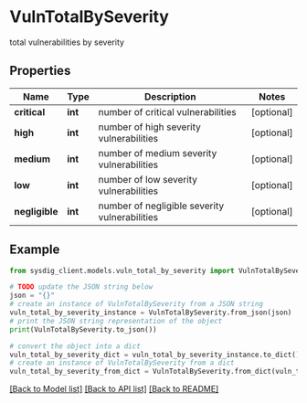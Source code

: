# VulnTotalBySeverity

total vulnerabilities by severity

## Properties

Name | Type | Description | Notes
------------ | ------------- | ------------- | -------------
**critical** | **int** | number of critical vulnerabilities | [optional] 
**high** | **int** | number of high severity vulnerabilities | [optional] 
**medium** | **int** | number of medium severity vulnerabilities | [optional] 
**low** | **int** | number of low severity vulnerabilities | [optional] 
**negligible** | **int** | number of negligible severity vulnerabilities | [optional] 

## Example

```python
from sysdig_client.models.vuln_total_by_severity import VulnTotalBySeverity

# TODO update the JSON string below
json = "{}"
# create an instance of VulnTotalBySeverity from a JSON string
vuln_total_by_severity_instance = VulnTotalBySeverity.from_json(json)
# print the JSON string representation of the object
print(VulnTotalBySeverity.to_json())

# convert the object into a dict
vuln_total_by_severity_dict = vuln_total_by_severity_instance.to_dict()
# create an instance of VulnTotalBySeverity from a dict
vuln_total_by_severity_from_dict = VulnTotalBySeverity.from_dict(vuln_total_by_severity_dict)
```
[[Back to Model list]](../README.md#documentation-for-models) [[Back to API list]](../README.md#documentation-for-api-endpoints) [[Back to README]](../README.md)


